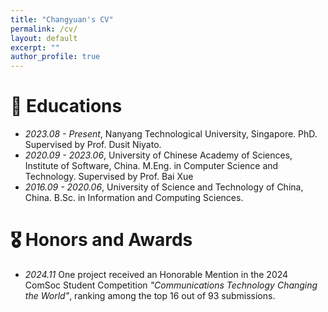 ```yaml
---
title: "Changyuan's CV"
permalink: /cv/
layout: default 
excerpt: ""
author_profile: true
---
```



# 📖 Educations
- *2023.08 - Present*, Nanyang Technological University, Singapore. PhD. Supervised by Prof. Dusit Niyato.
- *2020.09 - 2023.06*, University of Chinese Academy of Sciences, Institute of Software, China. M.Eng. in Computer Science and Technology. Supervised by Prof. Bai Xue
- *2016.09 - 2020.06*, University of Science and Technology of China, China. B.Sc. in Information and Computing Sciences.
  

# 🎖 Honors and Awards
- *2024.11* One project received an Honorable Mention in the 2024 ComSoc Student Competition *"Communications Technology Changing the World"*, ranking among the top 16 out of 93 submissions.


